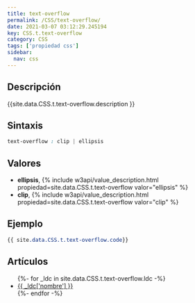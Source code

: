 ```yaml
---
title: text-overflow
permalink: /CSS/text-overflow/
date: 2021-03-07 03:12:29.245194
key: CSS.t.text-overflow
category: CSS
tags: ['propiedad css']
sidebar: 
  nav: css
---
```


## Descripción
{{site.data.CSS.t.text-overflow.description }}

## Sintaxis
~~~css
text-overflow : clip | ellipsis
~~~

## Valores
* **ellipsis**,  {% include w3api/value_description.html propiedad=site.data.CSS.t.text-overflow valor="ellipsis" %}
* **clip**,  {% include w3api/value_description.html propiedad=site.data.CSS.t.text-overflow valor="clip" %}

## Ejemplo
~~~css
{{ site.data.CSS.t.text-overflow.code}}
~~~

## Artículos
<ul>
{%- for _ldc in site.data.CSS.t.text-overflow.ldc -%}
   <li>
       <a href="{{_ldc['url'] }}">{{ _ldc['nombre'] }}</a>
   </li>
{%- endfor -%}
</ul>
